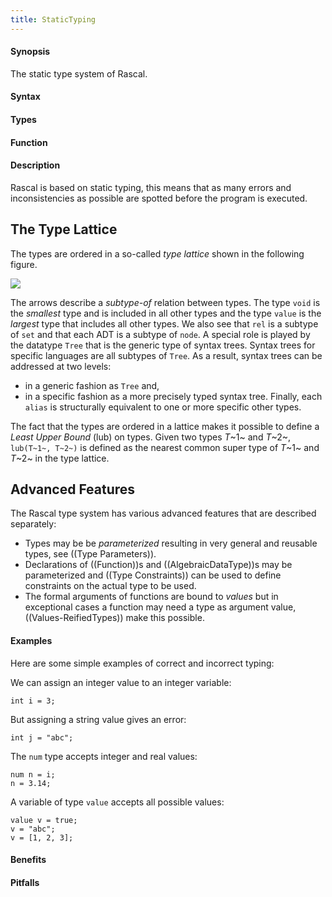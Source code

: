 ```yaml
---
title: StaticTyping
---
```


#### Synopsis

The static type system of Rascal.

#### Syntax

#### Types

#### Function

#### Description

Rascal is based on static typing, this means that as many errors and inconsistencies as possible are spotted before 
the program is executed. 

## The Type Lattice


The types are ordered in a so-called _type lattice_ shown in the following figure.

![]((type-lattice.png))


The arrows describe a _subtype-of_ relation between types. The type `void` is the _smallest_ type and 
is included in all other types and the type `value` is the _largest_ type that includes all other types. 
We also see that `rel` is a subtype of `set` and that each ADT is a subtype of `node`. 
A special role is played by the datatype `Tree` that is the generic type of syntax trees. 
Syntax trees for specific languages are all subtypes of `Tree`. As a result, syntax trees can be addressed at two levels: 

*  in a generic fashion as `Tree` and,
*  in a specific fashion as a more precisely typed syntax tree. 
Finally, each `alias` is structurally equivalent to one or more specific other types.


The fact that the types are ordered in a lattice makes it possible to define a *Least Upper Bound* (lub) on types.
Given two types _T_~1~ and _T_~2~, `lub(T~1~, T~2~)` is defined as the nearest common super type of _T_~1~ and _T_~2~
in the type lattice.

## Advanced Features

The Rascal type system has various advanced features that are described separately:

*  Types may be be _parameterized_ resulting in very general and reusable types, see ((Type Parameters)).
*  Declarations of ((Function))s and ((AlgebraicDataType))s may be parameterized and ((Type Constraints)) can be used to define
   constraints on the actual type to be used.
*  The formal arguments of functions are bound to _values_ but in exceptional cases
  a function may need a type as argument value, ((Values-ReifiedTypes)) make this possible.

#### Examples

Here are some simple examples of correct and incorrect typing:

We can assign an integer value to an integer variable:
```rascal-shell,continue,error
int i = 3;
```
But assigning a string value gives an error:
```rascal-shell,continue,error
int j = "abc";
```
The `num` type accepts integer and real values:
```rascal-shell,continue,error
num n = i;
n = 3.14;
```
A variable of type `value` accepts all possible values:
```rascal-shell,continue,error
value v = true;
v = "abc";
v = [1, 2, 3];
```

#### Benefits

#### Pitfalls

